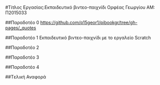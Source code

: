 ﻿#Τίτλος Εργασίας:Εκπαιδευτικό βιντεο-παιχνίδι 
Ορφέας Γεωργίου
ΑΜ: Π2015033

##Παραδοτέο 0
https://github.com/p15geor1/pibookgr/tree/gh-pages/_quotes

##Παραδοτέο 1
Εκπαιδευτικό βιντεο-παιχνίδι με το εργαλείο  Scratch


##Παραδοτέο 2


##Παραδοτέο 3


##Παραδοτέο 4


##Tελική Αναφορά

